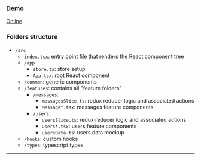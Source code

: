 ### Demo
[Online](https://codegate-task.pages.dev/)

### Folders structure
- `/src`
  - `index.tsx`: entry point file that renders the React component tree
  - `/app`
    - `store.ts`: store setup
    - `App.tsx`: root React component
  - `/common`: generic components
  - `/features`: contains all "feature folders"
    - `/messages`: 
      - `messagesSlice.ts`: redux reducer logic and associated actions
      - `Message*.tsx`: messages feature components
    - `/users`: 
      - `usersSlice.ts`: redux reducer logic and associated actions
      - `Users*.tsx`: users feature components
      - `usersData.ts`: users data mockup
  - `/hooks`: custom hooks
  - `/types`:  typescript types
---